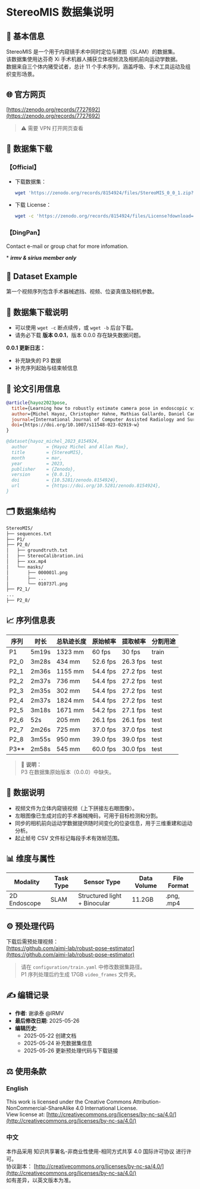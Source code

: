 
# StereoMIS 数据集说明

## 📌 基本信息
StereoMIS 是一个用于内窥镜手术中同时定位与建图（SLAM）的数据集。  
该数据集使用达芬奇 Xi 手术机器人捕获立体视频流及相机前向运动学数据。  
数据来自三个体内猪受试者，总计 11 个手术序列，涵盖呼吸、手术工具运动及组织变形场景。


## 🌐 官方网页
[https://zenodo.org/records/7727692](https://zenodo.org/records/7727692)  
> ⚠ 需要 VPN 打开网页查看


## 💾 数据集下载

### 【Official】
- 下载数据集：
  ```bash
  wget 'https://zenodo.org/records/8154924/files/StereoMIS_0_0_1.zip?download=1'
  ```
- 下载 License：
  ```bash
  wget -c 'https://zenodo.org/records/8154924/files/License?download=1'
  ```

### 【DingPan】

Contact e-mail or group chat for more infomation.


\* **_irmv & sirius member only_**

## 📂 Dataset Example
第一个视频序列包含手术器械遮挡、视频、位姿真值及相机参数。


## 🚀 数据集下载说明
- 可以使用 `wget -c` 断点续传，或 `wget -b` 后台下载。
- 请务必下载 **版本 0.0.1**，版本 0.0.0 存在缺失数据问题。

**0.0.1 更新日志：**
- 补充缺失的 P3 数据
- 补充序列起始与结束帧信息


## 📝 论文引用信息

```bibtex
@article{hayoz2023pose,
  title={Learning how to robustly estimate camera pose in endoscopic videos},
  author={Michel Hayoz, Christopher Hahne, Mathias Gallardo, Daniel Candinas, Thomas Kurmann, Max Allan, Raphael Sznitman},
  journal={International Journal of Computer Assisted Radiology and Surgery 2023},
  doi={https://doi.org/10.1007/s11548-023-02919-w}
}

@dataset{hayoz_michel_2023_8154924,
  author       = {Hayoz Michel and Allan Max},
  title        = {StereoMIS},
  month        = mar,
  year         = 2023,
  publisher    = {Zenodo},
  version      = {0.0.1},
  doi          = {10.5281/zenodo.8154924},
  url          = {https://doi.org/10.5281/zenodo.8154924},
}
```


## 🗂 数据集结构

```bash
StereoMIS/
├── sequences.txt
├── P1/
├── P2_0/
│   ├── groundtruth.txt
│   ├── StereoCalibration.ini
│   ├── xxx.mp4
│   └── masks/
│       ├── 000001l.png
│       ├── ...
│       └── 010737l.png
├── P2_1/
...
├── P2_8/
```


## 📈 序列信息表

| 序列 | 时长    | 总轨迹长度 | 原始帧率 | 提取帧率 | 分割用途 |
|------|---------|------------|----------|----------|----------|
| P1   | 5m19s   | 1323 mm    | 60 fps   | 30 fps   | train    |
| P2_0 | 3m28s   | 434 mm     | 52.6 fps | 26.3 fps | test     |
| P2_1 | 2m36s   | 1155 mm    | 54.4 fps | 27.2 fps | test     |
| P2_2 | 2m37s   | 736 mm     | 54.4 fps | 27.2 fps | test     |
| P2_3 | 2m35s   | 302 mm     | 54.4 fps | 27.2 fps | test     |
| P2_4 | 2m37s   | 1824 mm    | 54.4 fps | 27.2 fps | test     |
| P2_5 | 3m18s   | 1671 mm    | 54.2 fps | 27.1 fps | test     |
| P2_6 | 52s     | 205 mm     | 26.1 fps | 26.1 fps | test     |
| P2_7 | 2m26s   | 725 mm     | 37.0 fps | 37.0 fps | test     |
| P2_8 | 3m55s   | 950 mm     | 39.0 fps | 39.0 fps | test     |
| P3** | 2m58s   | 545 mm     | 60.0 fps | 30.0 fps | test     |

> 📝 **说明：**  
> P3 在数据集原始版本（0.0.0）中缺失。


## 📝 数据说明

- 视频文件为立体内窥镜视频（上下拼接左右眼图像）。
- 左眼图像已生成对应的手术器械掩码，可用于目标检测和分割。
- 同步的相机前向运动学数据提供随时间变化的位姿信息，用于三维重建和运动分析。
- 起止帧号 CSV 文件标记每段手术有效帧范围。


## 📊 维度与属性

| Modality    | Task Type | Sensor Type                  | Data Volume | File Format      |
|-------------|-----------|------------------------------|-------------|------------------|
| 2D Endoscope| SLAM      | Structured light + Binocular | 11.2GB      | .png, .mp4       |


## ⚙ 预处理代码

下载后需预处理视频：  
[https://github.com/aimi-lab/robust-pose-estimator](https://github.com/aimi-lab/robust-pose-estimator)

> 请在 `configuration/train.yaml` 中修改数据集路径。  
> P1 序列处理后约生成 17GB `video_frames` 文件夹。


## ✍ 编辑记录

- **作者**: 谢承泰 @IRMV
- **最后修改日期**: 2025-05-26
- **编辑历史**:
    - 2025-05-22 创建文档
    - 2025-05-24 补充数据集信息
    - 2025-05-26 更新预处理代码与下载链接


## ⚖ 使用条款

### English
This work is licensed under the Creative Commons Attribution-NonCommercial-ShareAlike 4.0 International License.  
View license at: [http://creativecommons.org/licenses/by-nc-sa/4.0/](http://creativecommons.org/licenses/by-nc-sa/4.0/)

### 中文
本作品采用 知识共享署名-非商业性使用-相同方式共享 4.0 国际许可协议 进行许可。  
协议副本： [http://creativecommons.org/licenses/by-nc-sa/4.0/](http://creativecommons.org/licenses/by-nc-sa/4.0/)  
如有差异，以英文版本为准。
